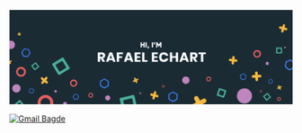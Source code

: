 [![Rafael's GitHub Banner](./assets/GitHubHeader.png)](https://www.linkedin.com/in/rafaelechart/)

[![Gmail Bagde](https://img.shields.io/badge/Gmail-D14836?style=flat&logo=gmail&logoColor=white)](mailto:rafaelechartsaltos@gmail.com)
